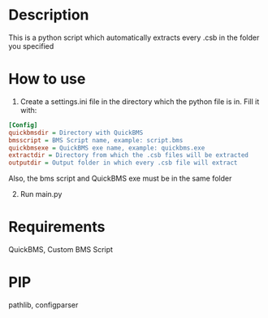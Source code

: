 # Description
This is a python script which automatically extracts every .csb in the folder you specified

# How to use
1. Create a settings.ini file in the directory which the python file is in.
Fill it with:
```ini
[Config]
quickbmsdir = Directory with QuickBMS
bmsscript = BMS Script name, example: script.bms
quickbmsexe = QuickBMS exe name, example: quickbms.exe
extractdir = Directory from which the .csb files will be extracted
outputdir = Output folder in which every .csb file will extract
```
Also, the bms script and QuickBMS exe must be in the same folder

2. Run main.py

# Requirements
QuickBMS,
Custom BMS Script

# PIP
pathlib,
configparser
